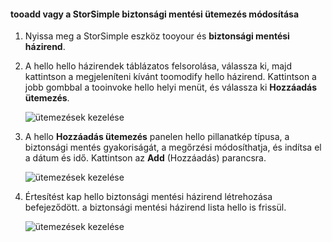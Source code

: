 
<!--author=alkohli last changed: 01/02/17-->

#### <a name="tooadd-or-modify-a-storsimple-backup-schedule"></a>tooadd vagy a StorSimple biztonsági mentési ütemezés módosítása

1. Nyissa meg a StorSimple eszköz tooyour és **biztonsági mentési házirend**.

2. A hello hello házirendek táblázatos felsorolása, válassza ki, majd kattintson a megjeleníteni kívánt toomodify hello házirend. Kattintson a jobb gombbal a tooinvoke hello helyi menüt, és válassza ki **Hozzáadás ütemezés**.

    ![ütemezések kezelése](./media/storsimple-8000-add-modify-backup-schedule-u2/addschedule1.png)

3. A hello **Hozzáadás ütemezés** panelen hello pillanatkép típusa, a biztonsági mentés gyakoriságát, a megőrzési módosíthatja, és indítsa el a dátum és idő. Kattintson az **Add** (Hozzáadás) parancsra.

    ![ütemezések kezelése](./media/storsimple-8000-add-modify-backup-schedule-u2/addschedule5.png)

4. Értesítést kap hello biztonsági mentési házirend létrehozása befejeződött. a biztonsági mentési házirend lista hello is frissül.

    ![ütemezések kezelése](./media/storsimple-8000-add-modify-backup-schedule-u2/addschedule4.png)

